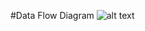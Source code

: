 #Data Flow Diagram
![alt text](https://cloud.githubusercontent.com/assets/7475977/19224810/2d476926-8e53-11e6-9ad9-f8c4eeb2d441.jpg)
